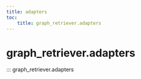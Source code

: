 ```yaml
---
title: adapters
toc:
    title: graph_retriever.adapters
---
```


# graph_retriever.adapters

::: graph_retriever.adapters